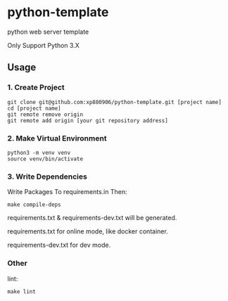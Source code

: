 # python-template
python web server template

Only Support Python 3.X

## Usage

### 1. Create Project

~~~ Shell
git clone git@github.com:xp880906/python-template.git [project name]
cd [project name]
git remote remove origin
git remote add origin [your git repository address]
~~~

### 2. Make Virtual Environment

~~~ Shell
python3 -m venv venv
source venv/bin/activate
~~~

### 3. Write Dependencies

Write Packages To requirements.in
Then:

~~~ Shell
make compile-deps
~~~

requirements.txt & requirements-dev.txt will be generated.

requirements.txt for online mode, like docker container.

requirements-dev.txt for dev mode.

### Other

lint:
~~~ Shell
make lint
~~~
